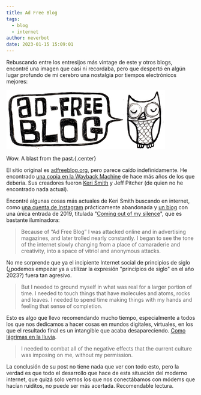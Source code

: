 ```yaml
---
title: Ad Free Blog
tags:
  - blog
  - internet
author: neverbot
date: 2023-01-15 15:09:01
---
```



Rebuscando entre los entresijos más vintage de este y otros blogs, encontré una imagen que casi ni recordaba, pero que despertó en algún lugar profundo de mi cerebro una nostalgia por tiempos electrónicos mejores:

![adfreebanner](./ad-free-blog/adfreebanner.jpg)

Wow. A blast from the past.{.center}

El sitio original es [adfreeblog.org](http://www.adfreeblog.org), pero parece caído indefinidamente. He encontrado [una copia en la Wayback Machine](http://web.archive.org/web/20051124162142/http://www.adfreeblog.org/) de hace más años de los que debería. Sus creadores fueron [Keri Smith](https://kerismith.squarespace.com/) y Jeff Pitcher (de quien no he encontrado nada actual).

Encontré algunas cosas más actuales de Keri Smith buscando en internet, como [una cuenta de Instagram](https://www.instagram.com/explorationoftheday/) prácticamente abandonada y [un blog](https://kerismith.squarespace.com/blog) con una única entrada de 2019, titulada "[Coming out of my silence](https://kerismith.squarespace.com/blog/Blog%20Post%20Title%20One-gl642)", que es bastante iluminadora:

> Because of “Ad Free Blog” I was attacked online and in advertising  magazines, and later trolled nearly constantly. I began to see the tone of the internet slowly changing from a place of camaraderie and  creativity, into a space of vitriol and anonymous attacks.

No me sorprende que ya el incipiente Internet social de principios de siglo (¿podemos empezar ya a utilizar la expresión "principios de siglo" en el año 2023?) fuera tan agresivo.

> But I needed to ground myself in what was real for a larger portion of  time. I needed to touch things that have molecules and atoms, rocks and leaves. I needed to spend time making things with my hands and feeling that sense of completion.

Esto es algo que llevo recomendando mucho tiempo, especialmente a todos los que nos dedicamos a hacer cosas en mundos digitales, virtuales, en los que el resultado final es un intangible que acaba desapareciendo. [Como lágrimas en la lluvia](https://youtu.be/qKpMFMiRkBI?t=71).

> I needed to combat all of the negative effects that the current culture was imposing on me, without my permission.

La conclusión de su post no tiene nada que ver con todo esto, pero la verdad es que todo el desarrollo que hace de esta situación del moderno internet, que quizá solo vemos los que nos conectábamos con módems que hacían ruiditos, no puede ser más acertada. Recomendable lectura.
